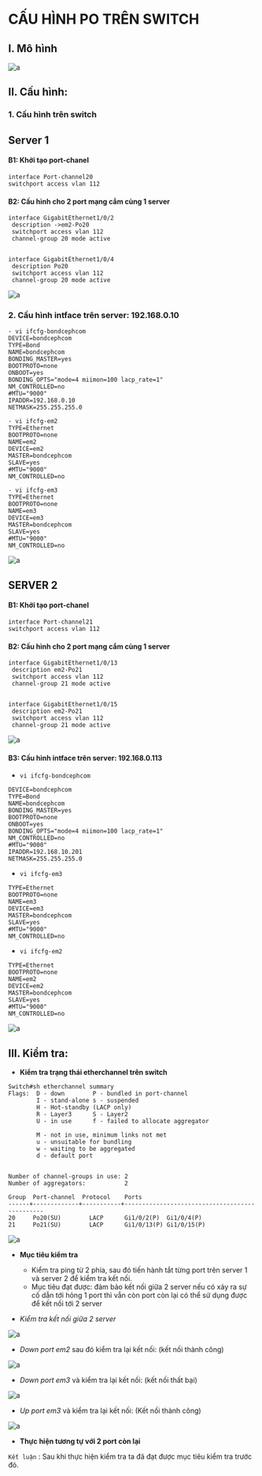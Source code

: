 # CẤU HÌNH PO TRÊN SWITCH

## I. Mô hình

![a](https://f8-zpcloud.zdn.vn/8036270260201055400/fad80b0ec850110e4841.jpg)

## II. Cấu hình:

### 1. Cấu hình trên switch 

## Server 1

#### B1: Khởi tạo port-chanel

```
interface Port-channel20
switchport access vlan 112
```

#### B2: Cấu hình cho 2 port mạng cắm cùng 1 server

```
interface GigabitEthernet1/0/2
 description ->em2-Po20
 switchport access vlan 112
 channel-group 20 mode active


interface GigabitEthernet1/0/4
 description Po20
 switchport access vlan 112
 channel-group 20 mode active
```

![a](https://f8-zpcloud.zdn.vn/3789678286310654191/4d4a3aedc4b31ded44a2.jpg)

### 2. Cấu hình intface trên server: 192.168.0.10

```
- vi ifcfg-bondcephcom
DEVICE=bondcephcom
TYPE=Bond
NAME=bondcephcom
BONDING_MASTER=yes
BOOTPROTO=none
ONBOOT=yes
BONDING_OPTS="mode=4 miimon=100 lacp_rate=1"
NM_CONTROLLED=no
#MTU="9000"             
IPADDR=192.168.0.10
NETMASK=255.255.255.0

- vi ifcfg-em2
TYPE=Ethernet
BOOTPROTO=none
NAME=em2
DEVICE=em2
MASTER=bondcephcom
SLAVE=yes
#MTU="9000"
NM_CONTROLLED=no

- vi ifcfg-em3
TYPE=Ethernet
BOOTPROTO=none
NAME=em3
DEVICE=em3
MASTER=bondcephcom
SLAVE=yes
#MTU="9000"
NM_CONTROLLED=no

```

![a](https://f8-zpcloud.zdn.vn/5872365166809415121/228a389a33c3ea9db3d2.jpg)


## SERVER 2

#### B1: Khởi tạo port-chanel

```
interface Port-channel21
switchport access vlan 112
```

#### B2: Cấu hình cho 2 port mạng cắm cùng 1 server

```
interface GigabitEthernet1/0/13
 description em2-Po21
 switchport access vlan 112
 channel-group 21 mode active


interface GigabitEthernet1/0/15
 description em2-Po21
 switchport access vlan 112
 channel-group 21 mode active
```

![a](https://f8-zpcloud.zdn.vn/8793512311088052980/7517136e7637af69f626.jpg)

#### B3: Cấu hình intface trên server: 192.168.0.113

- `vi ifcfg-bondcephcom`
```
DEVICE=bondcephcom
TYPE=Bond
NAME=bondcephcom
BONDING_MASTER=yes
BOOTPROTO=none
ONBOOT=yes
BONDING_OPTS="mode=4 miimon=100 lacp_rate=1"
NM_CONTROLLED=no
#MTU="9000"             
IPADDR=192.168.10.201
NETMASK=255.255.255.0
```

- `vi ifcfg-em3`
```
TYPE=Ethernet
BOOTPROTO=none
NAME=em3
DEVICE=em3
MASTER=bondcephcom
SLAVE=yes
#MTU="9000"
NM_CONTROLLED=no
```

- `vi ifcfg-em2`
```
TYPE=Ethernet
BOOTPROTO=none
NAME=em2
DEVICE=em2
MASTER=bondcephcom
SLAVE=yes
#MTU="9000"
NM_CONTROLLED=no
```

![a](https://f7-zpcloud.zdn.vn/6155385435466286378/f9c0b1af8ef657a80ee7.jpg)

## III. Kiểm tra:

- **Kiểm tra trạng thái etherchannel trên switch**

```
Switch#sh etherchannel summary
Flags:  D - down        P - bundled in port-channel
        I - stand-alone s - suspended
        H - Hot-standby (LACP only)
        R - Layer3      S - Layer2
        U - in use      f - failed to allocate aggregator

        M - not in use, minimum links not met
        u - unsuitable for bundling
        w - waiting to be aggregated
        d - default port


Number of channel-groups in use: 2
Number of aggregators:           2

Group  Port-channel  Protocol    Ports
------+-------------+-----------+-----------------------------------------------
20     Po20(SU)        LACP      Gi1/0/2(P)  Gi1/0/4(P)
21     Po21(SU)        LACP      Gi1/0/13(P) Gi1/0/15(P)
```

![a](https://f6-zpcloud.zdn.vn/8901302546213565030/475f16cad2930bcd5282.jpg)

- **Mục tiêu kiểm tra**
  - Kiểm tra ping từ 2 phía, sau đó tiến hành tắt từng port trên server 1 và server 2 để kiểm tra kết nối.
  - Mục tiêu đạt được: đảm bảo kết nối giữa 2 server nếu có xảy ra sự cố dẫn tới hỏng 1 port thì vẫn còn port còn lại có thể sử dụng được để kết nối tới 2 server

- *Kiểm tra kết nối giữa 2 server*

![a](https://f5-zpcloud.zdn.vn/1380616890524337700/8d55b99f2dc6f498add7.jpg)

- *Down port em2* sau đó kiểm tra lại kết nối: (kết nối thành công)

![a](https://f7-zpcloud.zdn.vn/590836818001836139/046cab403c19e547bc08.jpg)

- *Down port em3* và kiểm tra lại kết nối: (kết nối thất bại)

![a](https://f8-zpcloud.zdn.vn/6304448279358559197/42e2d7c3449a9dc4c48b.jpg)

- *Up port em3* và kiểm tra lại kết nối: (Kết nối thành công)

![a](https://f8-zpcloud.zdn.vn/281904191303997095/a35fd29276cbaf95f6da.jpg)

- **Thực hiện tương tự với 2 port còn lại**

`Kết luận` : Sau khi thực hiện kiểm tra ta đã đạt được mục tiêu kiểm tra trước đó.

